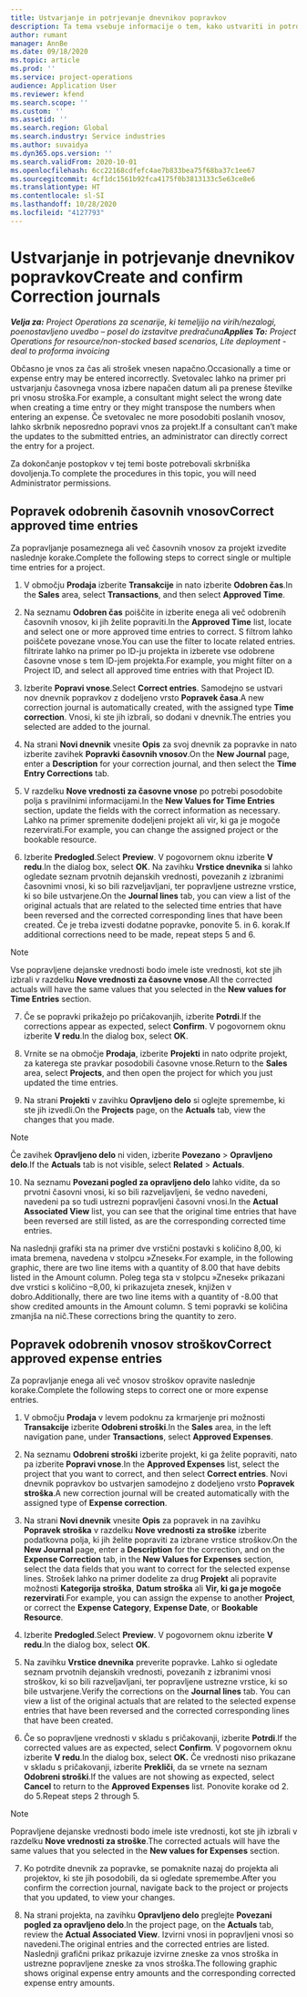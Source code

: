 ```yaml
---
title: Ustvarjanje in potrjevanje dnevnikov popravkov
description: Ta tema vsebuje informacije o tem, kako ustvariti in potrditi dnevnik popravkov.
author: rumant
manager: AnnBe
ms.date: 09/18/2020
ms.topic: article
ms.prod: ''
ms.service: project-operations
audience: Application User
ms.reviewer: kfend
ms.search.scope: ''
ms.custom: ''
ms.assetid: ''
ms.search.region: Global
ms.search.industry: Service industries
ms.author: suvaidya
ms.dyn365.ops.version: ''
ms.search.validFrom: 2020-10-01
ms.openlocfilehash: 6cc22168cdfefc4ae7b833bea75f68ba37c1ee67
ms.sourcegitcommit: 4cf1dc1561b92fca4175f0b3813133c5e63ce8e6
ms.translationtype: HT
ms.contentlocale: sl-SI
ms.lasthandoff: 10/28/2020
ms.locfileid: "4127793"
---
```

# <a name="create-and-confirm-correction-journals"></a><span data-ttu-id="26cb4-103">Ustvarjanje in potrjevanje dnevnikov popravkov</span><span class="sxs-lookup"><span data-stu-id="26cb4-103">Create and confirm Correction journals</span></span>

<span data-ttu-id="26cb4-104">_**Velja za:** Project Operations za scenarije, ki temeljijo na virih/nezalogi, poenostavljeno uvedbo – posel do izstavitve predračuna_</span><span class="sxs-lookup"><span data-stu-id="26cb4-104">_**Applies To:** Project Operations for resource/non-stocked based scenarios, Lite deployment - deal to proforma invoicing_</span></span>

<span data-ttu-id="26cb4-105">Občasno je vnos za čas ali strošek vnesen napačno.</span><span class="sxs-lookup"><span data-stu-id="26cb4-105">Occasionally a time or expense entry may be entered incorrectly.</span></span> <span data-ttu-id="26cb4-106">Svetovalec lahko na primer pri ustvarjanju časovnega vnosa izbere napačen datum ali pa prenese številke pri vnosu stroška.</span><span class="sxs-lookup"><span data-stu-id="26cb4-106">For example, a consultant might select the wrong date when creating a time entry or they might transpose the numbers when entering an expense.</span></span> <span data-ttu-id="26cb4-107">Če svetovalec ne more posodobiti poslanih vnosov, lahko skrbnik neposredno popravi vnos za projekt.</span><span class="sxs-lookup"><span data-stu-id="26cb4-107">If a consultant can’t make the updates to the submitted entries, an administrator can directly correct the entry for a project.</span></span>

<span data-ttu-id="26cb4-108">Za dokončanje postopkov v tej temi boste potrebovali skrbniška dovoljenja.</span><span class="sxs-lookup"><span data-stu-id="26cb4-108">To complete the procedures in this topic, you will need Administrator permissions.</span></span>

## <a name="correct-approved-time-entries"></a><span data-ttu-id="26cb4-109">Popravek odobrenih časovnih vnosov</span><span class="sxs-lookup"><span data-stu-id="26cb4-109">Correct approved time entries</span></span>     

<span data-ttu-id="26cb4-110">Za popravljanje posameznega ali več časovnih vnosov za projekt izvedite naslednje korake.</span><span class="sxs-lookup"><span data-stu-id="26cb4-110">Complete the following steps to correct single or multiple time entries for a project.</span></span>

1. <span data-ttu-id="26cb4-111">V območju **Prodaja** izberite **Transakcije** in nato izberite **Odobren čas**.</span><span class="sxs-lookup"><span data-stu-id="26cb4-111">In the **Sales** area, select **Transactions**, and then select **Approved Time**.</span></span> 

2. <span data-ttu-id="26cb4-112">Na seznamu **Odobren čas** poiščite in izberite enega ali več odobrenih časovnih vnosov, ki jih želite popraviti.</span><span class="sxs-lookup"><span data-stu-id="26cb4-112">In the **Approved Time** list, locate and select one or more approved time entries to correct.</span></span> <span data-ttu-id="26cb4-113">S filtrom lahko poiščete povezane vnose.</span><span class="sxs-lookup"><span data-stu-id="26cb4-113">You can use the filter to locate related entries.</span></span> <span data-ttu-id="26cb4-114">filtrirate lahko na primer po ID-ju projekta in izberete vse odobrene časovne vnose s tem ID-jem projekta.</span><span class="sxs-lookup"><span data-stu-id="26cb4-114">For example, you might filter on a Project ID, and select all approved time entries with that Project ID.</span></span>

3. <span data-ttu-id="26cb4-115">Izberite **Popravi vnose**.</span><span class="sxs-lookup"><span data-stu-id="26cb4-115">Select **Correct entries**.</span></span> <span data-ttu-id="26cb4-116">Samodejno se ustvari nov dnevnik popravkov z dodeljeno vrsto **Popravek časa**.</span><span class="sxs-lookup"><span data-stu-id="26cb4-116">A new correction journal is automatically created, with the assigned type **Time correction**.</span></span> <span data-ttu-id="26cb4-117">Vnosi, ki ste jih izbrali, so dodani v dnevnik.</span><span class="sxs-lookup"><span data-stu-id="26cb4-117">The entries you selected are added to the journal.</span></span> 

4. <span data-ttu-id="26cb4-118">Na strani **Novi dnevnik** vnesite **Opis** za svoj dnevnik za popravke in nato izberite zavihek **Popravki časovnih vnosov**.</span><span class="sxs-lookup"><span data-stu-id="26cb4-118">On the **New Journal** page, enter a **Description** for your correction journal, and then select the **Time Entry Corrections** tab.</span></span>  

5. <span data-ttu-id="26cb4-119">V razdelku **Nove vrednosti za časovne vnose** po potrebi posodobite polja s pravilnimi informacijami.</span><span class="sxs-lookup"><span data-stu-id="26cb4-119">In the **New Values for Time Entries** section, update the fields with the correct information as necessary.</span></span> <span data-ttu-id="26cb4-120">Lahko na primer spremenite dodeljeni projekt ali vir, ki ga je mogoče rezervirati.</span><span class="sxs-lookup"><span data-stu-id="26cb4-120">For example, you can change the assigned project or the bookable resource.</span></span>

6. <span data-ttu-id="26cb4-121">Izberite **Predogled**.</span><span class="sxs-lookup"><span data-stu-id="26cb4-121">Select **Preview**.</span></span> <span data-ttu-id="26cb4-122">V pogovornem oknu izberite **V redu**.</span><span class="sxs-lookup"><span data-stu-id="26cb4-122">In the dialog box, select **OK**.</span></span> <span data-ttu-id="26cb4-123">Na zavihku **Vrstice dnevnika** si lahko ogledate seznam prvotnih dejanskih vrednosti, povezanih z izbranimi časovnimi vnosi, ki so bili razveljavljani, ter popravljene ustrezne vrstice, ki so bile ustvarjene.</span><span class="sxs-lookup"><span data-stu-id="26cb4-123">On the **Journal lines** tab, you can view a list of the original actuals that are related to the selected time entries that have been reversed and the corrected corresponding lines that have been created.</span></span> <span data-ttu-id="26cb4-124">Če je treba izvesti dodatne popravke, ponovite 5. in 6. korak.</span><span class="sxs-lookup"><span data-stu-id="26cb4-124">If additional corrections need to be made, repeat steps 5 and 6.</span></span> 

> [!NOTE]
> <span data-ttu-id="26cb4-125">Vse popravljene dejanske vrednosti bodo imele iste vrednosti, kot ste jih izbrali v razdelku **Nove vrednosti za časovne vnose**.</span><span class="sxs-lookup"><span data-stu-id="26cb4-125">All the corrected actuals will have the same values that you selected in the **New values for Time Entries** section.</span></span>

7. <span data-ttu-id="26cb4-126">Če se popravki prikažejo po pričakovanjih, izberite **Potrdi**.</span><span class="sxs-lookup"><span data-stu-id="26cb4-126">If the corrections appear as expected, select **Confirm**.</span></span> <span data-ttu-id="26cb4-127">V pogovornem oknu izberite **V redu**.</span><span class="sxs-lookup"><span data-stu-id="26cb4-127">In the dialog box, select **OK**.</span></span>

8. <span data-ttu-id="26cb4-128">Vrnite se na območje **Prodaja**, izberite **Projekti** in nato odprite projekt, za katerega ste pravkar posodobili časovne vnose.</span><span class="sxs-lookup"><span data-stu-id="26cb4-128">Return to the **Sales** area, select **Projects**, and then open the project for which you just updated the time entries.</span></span> 

9. <span data-ttu-id="26cb4-129">Na strani **Projekti** v zavihku **Opravljeno delo** si oglejte spremembe, ki ste jih izvedli.</span><span class="sxs-lookup"><span data-stu-id="26cb4-129">On the **Projects** page, on the **Actuals** tab, view the changes that you made.</span></span> 

> [!NOTE]
> <span data-ttu-id="26cb4-130">Če zavihek **Opravljeno delo** ni viden, izberite **Povezano** > **Opravljeno delo**.</span><span class="sxs-lookup"><span data-stu-id="26cb4-130">If the **Actuals** tab is not visible, select **Related** > **Actuals**.</span></span>  

10. <span data-ttu-id="26cb4-131">Na seznamu **Povezani pogled za opravljeno delo** lahko vidite, da so prvotni časovni vnosi, ki so bili razveljavljeni, še vedno navedeni, navedeni pa so tudi ustrezni popravljeni časovni vnosi.</span><span class="sxs-lookup"><span data-stu-id="26cb4-131">In the **Actual Associated View** list, you can see that the original time entries that have been reversed are still listed, as are the corresponding corrected time entries.</span></span> 

<span data-ttu-id="26cb4-132">Na naslednji grafiki sta na primer dve vrstični postavki s količino 8,00, ki imata bremena, navedena v stolpcu »Znesek«.</span><span class="sxs-lookup"><span data-stu-id="26cb4-132">For example, in the following graphic, there are two line items with a quantity of 8.00 that have debits listed in the Amount column.</span></span> <span data-ttu-id="26cb4-133">Poleg tega sta v stolpcu »Znesek« prikazani dve vrstici s količino –8,00, ki prikazujeta znesek, knjižen v dobro.</span><span class="sxs-lookup"><span data-stu-id="26cb4-133">Additionally, there are two line items with a quantity of -8.00 that show credited amounts in the Amount column.</span></span> <span data-ttu-id="26cb4-134">S temi popravki se količina zmanjša na nič.</span><span class="sxs-lookup"><span data-stu-id="26cb4-134">These corrections bring the quantity to zero.</span></span>

 
## <a name="correct-approved-expense-entries"></a><span data-ttu-id="26cb4-135">Popravek odobrenih vnosov stroškov</span><span class="sxs-lookup"><span data-stu-id="26cb4-135">Correct approved expense entries</span></span>

<span data-ttu-id="26cb4-136">Za popravljanje enega ali več vnosov stroškov opravite naslednje korake.</span><span class="sxs-lookup"><span data-stu-id="26cb4-136">Complete the following steps to correct one or more expense entries.</span></span> 

1. <span data-ttu-id="26cb4-137">V območju **Prodaja** v levem podoknu za krmarjenje pri možnosti **Transakcije** izberite **Odobreni stroški**.</span><span class="sxs-lookup"><span data-stu-id="26cb4-137">In the **Sales** area, in the left navigation pane, under **Transactions**, select **Approved Expenses**.</span></span>

2. <span data-ttu-id="26cb4-138">Na seznamu **Odobreni stroški** izberite projekt, ki ga želite popraviti, nato pa izberite **Popravi vnose**.</span><span class="sxs-lookup"><span data-stu-id="26cb4-138">In the **Approved Expenses** list, select the project that you want to correct, and then select **Correct entries**.</span></span> <span data-ttu-id="26cb4-139">Novi dnevnik popravkov bo ustvarjen samodejno z dodeljeno vrsto **Popravek stroška**.</span><span class="sxs-lookup"><span data-stu-id="26cb4-139">A new correction journal will be created automatically with the assigned type of **Expense correction**.</span></span> 

3. <span data-ttu-id="26cb4-140">Na strani **Novi dnevnik** vnesite **Opis** za popravek in na zavihku **Popravek stroška** v razdelku **Nove vrednosti za stroške** izberite podatkovna polja, ki jih želite popraviti za izbrane vrstice stroškov.</span><span class="sxs-lookup"><span data-stu-id="26cb4-140">On the **New Journal** page, enter a **Description** for the correction, and on the **Expense Correction** tab, in the **New Values for Expenses** section, select the data fields that you want to correct for the selected expense lines.</span></span> <span data-ttu-id="26cb4-141">Strošek lahko na primer dodelite za drug **Projekt** ali popravite možnosti **Kategorija stroška**, **Datum stroška** ali **Vir, ki ga je mogoče rezervirati**.</span><span class="sxs-lookup"><span data-stu-id="26cb4-141">For example, you can assign the expense to another **Project**, or correct the **Expense Category**, **Expense Date**, or **Bookable Resource**.</span></span>

4. <span data-ttu-id="26cb4-142">Izberite **Predogled**.</span><span class="sxs-lookup"><span data-stu-id="26cb4-142">Select **Preview**.</span></span> <span data-ttu-id="26cb4-143">V pogovornem oknu izberite **V redu**.</span><span class="sxs-lookup"><span data-stu-id="26cb4-143">In the dialog box, select **OK**.</span></span> 

5. <span data-ttu-id="26cb4-144">Na zavihku **Vrstice dnevnika** preverite popravke. Lahko si ogledate seznam prvotnih dejanskih vrednosti, povezanih z izbranimi vnosi stroškov, ki so bili razveljavljani, ter popravljene ustrezne vrstice, ki so bile ustvarjene.</span><span class="sxs-lookup"><span data-stu-id="26cb4-144">Verify the corrections on the **Journal lines** tab. You can view a list of the original actuals that are related to the selected expense entries that have been reversed and the corrected corresponding lines that have been created.</span></span>

6. <span data-ttu-id="26cb4-145">Če so popravljene vrednosti v skladu s pričakovanji, izberite **Potrdi**.</span><span class="sxs-lookup"><span data-stu-id="26cb4-145">If the corrected values are as expected, select **Confirm**.</span></span> <span data-ttu-id="26cb4-146">V pogovornem oknu izberite **V redu**.</span><span class="sxs-lookup"><span data-stu-id="26cb4-146">In the dialog box, select **OK.**</span></span> <span data-ttu-id="26cb4-147">Če vrednosti niso prikazane v skladu s pričakovanji, izberite **Prekliči**, da se vrnete na seznam **Odobreni stroški**.</span><span class="sxs-lookup"><span data-stu-id="26cb4-147">If the values are not showing as expected, select **Cancel** to return to the **Approved Expenses** list.</span></span> <span data-ttu-id="26cb4-148">Ponovite korake od 2. do 5.</span><span class="sxs-lookup"><span data-stu-id="26cb4-148">Repeat steps 2 through 5.</span></span> 

> [!NOTE]
> <span data-ttu-id="26cb4-149">Popravljene dejanske vrednosti bodo imele iste vrednosti, kot ste jih izbrali v razdelku **Nove vrednosti za stroške**.</span><span class="sxs-lookup"><span data-stu-id="26cb4-149">The corrected actuals will have the same values that you selected in the **New values for Expenses** section.</span></span>

7. <span data-ttu-id="26cb4-150">Ko potrdite dnevnik za popravke, se pomaknite nazaj do projekta ali projektov, ki ste jih posodobili, da si ogledate spremembe.</span><span class="sxs-lookup"><span data-stu-id="26cb4-150">After you confirm the correction journal, navigate back to the project or projects that you updated, to view your changes.</span></span>  

8. <span data-ttu-id="26cb4-151">Na strani projekta, na zavihku **Opravljeno delo** preglejte **Povezani pogled za opravljeno delo**.</span><span class="sxs-lookup"><span data-stu-id="26cb4-151">In the project page, on the **Actuals** tab, review the **Actual Associated View**.</span></span> <span data-ttu-id="26cb4-152">Izvirni vnosi in popravljeni vnosi so navedeni.</span><span class="sxs-lookup"><span data-stu-id="26cb4-152">The original entries and the corrected entries are listed.</span></span> <span data-ttu-id="26cb4-153">Naslednji grafični prikaz prikazuje izvirne zneske za vnos stroška in ustrezne popravljene zneske za vnos stroška.</span><span class="sxs-lookup"><span data-stu-id="26cb4-153">The following graphic shows original expense entry amounts and the corresponding corrected expense entry amounts.</span></span> 


